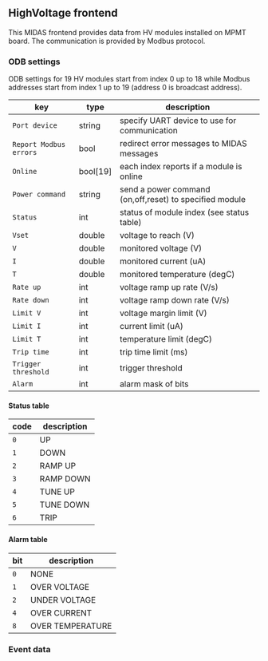 ## HighVoltage frontend

This MIDAS frontend provides data from HV modules installed on MPMT board. The communication is provided by Modbus protocol.

### ODB settings

ODB settings for 19 HV modules start from index 0 up to 18 while Modbus addresses start from index 1 up to 19 (address 0 is
broadcast address).

| key | type | description | 
|------|------|-----------|
|```Port device```|string|specify UART device to use for communication|
|```Report Modbus errors```|bool|redirect error messages to MIDAS messages|
|```Online```|bool[19]|each index reports if a module is online|
|```Power command```|string|send a power command (on,off,reset) to specified module|
|```Status```|int|status of module index (see status table)|
|```Vset```|double|voltage to reach (V)|
|```V```|double|monitored voltage (V)|
|```I```|double|monitored current (uA)|
|```T```|double|monitored temperature (degC)|
|```Rate up```|int|voltage ramp up rate (V/s)|
|```Rate down```|int|voltage ramp down rate (V/s)|
|```Limit V```|int|voltage margin limit (V)|
|```Limit I```|int|current limit (uA)|
|```Limit T```|int|temperature limit (degC)|
|```Trip time```|int|trip time limit (ms)|
|```Trigger threshold```|int|trigger threshold|
|```Alarm```|int|alarm mask of bits|

#### Status table

|code|description|
|----|-----------|
|```0```|UP|
|```1```|DOWN|
|```2```|RAMP UP|
|```3```|RAMP DOWN|
|```4```|TUNE UP|
|```5```|TUNE DOWN|
|```6```|TRIP|

#### Alarm table

|bit|description|
|----|-----------|
|```0```|NONE|
|```1```|OVER VOLTAGE|
|```2```|UNDER VOLTAGE|
|```4```|OVER CURRENT|
|```8```|OVER TEMPERATURE|


### Event data

